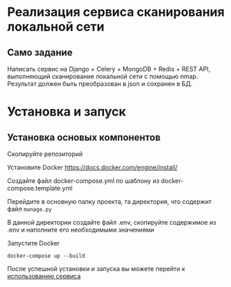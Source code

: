 # Реализация сервиса сканирования локальной сети
## Само задание
Написать сервис на Django + Celery + MongoDB + Redis + REST API, выполняющий сканирование локальной сети с помощью nmap. Результат должен быть преобразован в json и сохранен в БД.

# Установка и запуск
## Установка основых компонентов
Скопируйте репозиторий

Установите Docker
https://docs.docker.com/engine/install/

Создайте файл docker-compose.yml по шаблону из docker-compose.template.yml

Перейдите в основную папку проекта, та директория, что содержит файл `manage.py`

В данной директории создайте файл .env, скопируйте содержимое из .env и наполните его необходимыми значениями

Запустите Docker
```
docker-compose up --build
```
После успешной установки и запуска вы можете перейти к [использованию сервиса](docs/USAGE.md)

